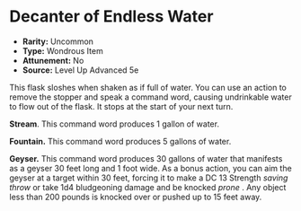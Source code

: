 # Decanter of Endless Water

- **Rarity:** Uncommon
- **Type:** Wondrous Item
- **Attunement:** No
- **Source:** Level Up Advanced 5e

This flask sloshes when shaken as if full of water. You can use an action to remove the stopper and speak a command word, causing undrinkable water to flow out of the flask. It stops at the start of your next turn. 

**Stream**. This command word produces 1 gallon of water.

**Fountain.** This command word produces 5 gallons of water.

**Geyser.** This command word produces 30 gallons of water that manifests as a geyser 30 feet long and 1 foot wide. As a bonus action, you can aim the geyser at a target within 30 feet, forcing it to make a DC 13 Strength _saving throw_  or take 1d4 bludgeoning damage and be knocked _prone_ . Any object less than 200 pounds is knocked over or pushed up to 15 feet away.

